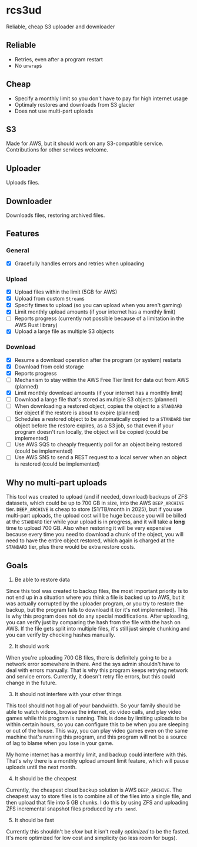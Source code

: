 # rcs3ud
Reliable, cheap S3 uploader and downloader

## Reliable
- Retries, even after a program restart
- No `unwrap`s

## Cheap
- Specify a monthly limit so you don't have to pay for high internet usage
- Optimaly restores and downloads from S3 glacier
- Does not use multi-part uploads

## S3
Made for AWS, but it should work on any S3-compatible service. Contributions for other services welcome.

## Uploader
Uploads files.

## Downloader
Downloads files, restoring archived files.

## Features
### General
- [x] Gracefully handles errors and retries when uploading

### Upload
- [x] Upload files within the limit (5GB for AWS)
- [x] Upload from custom `Stream`s
- [x] Specify times to upload (so you can upload when you aren't gaming)
- [x] Limit monthly upload amounts (if your internet has a monthly limit)
- [ ] Reports progress (currently not possible because of a limitation in the AWS Rust library)
- [x] Upload a large file as multiple S3 objects

### Download
- [x] Resume a download operation after the program (or system) restarts
- [x] Download from cold storage
- [x] Reports progress
- [ ] Mechanism to stay within the AWS Free Tier limit for data out from AWS (planned)
- [x] Limit monthly download amounts (if your internet has a monthly limit)
- [ ] Download a large file that's stored as multiple S3 objects (planned)
- [ ] When downloading a restored object, copies the object to a `STANDARD` tier object if the restore is about to expire (planned)
- [ ] Schedules a restored object to be automatically copied to a `STANDARD` tier object before the restore expires, as a S3 job, so that even if your program doesn't run locally, the object will be copied (could be implemented)
- [ ] Use AWS SQS to cheaply frequently poll for an object being restored (could be implemented)
- [ ] Use AWS SNS to send a REST request to a local server when an object is restored (could be implemented)

## Why no multi-part uploads
This tool was created to upload (and if needed, download) backups of ZFS datasets, which could be up to 700 GB in size, into the AWS `DEEP_ARCHIVE` tier. `DEEP_ARCHIVE` is cheap to store ($1/TB/month in 2025), but if you use multi-part uploads, the upload cost will be huge because you will be billed at the `STANDARD` tier while your upload is in progress, and it will take a **long** time to upload 700 GB. Also when restoring it will be very expensive because every time you need to download a chunk of the object, you will need to have the entire object restored, which again is charged at the `STANDARD` tier, plus there would be extra restore costs.

## Goals
1. Be able to restore data

Since this tool was created to backup files, the most important priority is to not end up in a situation where you think a file is backed up to AWS, but it was actually corrupted by the uploader program, or you try to restore the backup, but the program fails to download it (or it's not implemented). This is why this program does not do any special modifications. After uploading, you can verify just by comparing the hash from the file with the hash on AWS. If the file gets split into multiple files, it's still just simple chunking and you can verify by checking hashes manually.

2. It should work

When you're uploading 700 GB files, there is definitely going to be a network error somewhere in there. And the sys admin shouldn't have to deal with errors manually. That is why this program keeps retrying network and service errors. Currently, it doesn't retry file errors, but this could change in the future.

3. It should not interfere with your other things

This tool should not hog all of your bandwidth. So your family should be able to watch videos, browse the internet, do video calls, and play video games while this program is running. This is done by limiting uploads to be within certain hours, so you can configure this to be when you are sleeping or out of the house. This way, you can play video games even on the same machine that's running this program, and this program will not be a source of lag to blame when you lose in your game.

My home internet has a monthly limit, and backup could interfere with this. That's why there is a monthly upload amount limit feature, which will pause uploads until the next month.

4. It should be the cheapest

Currently, the cheapest cloud backup solution is AWS `DEEP_ARCHIVE`. The cheapest way to store files is to combine all of the files into a single file, and then upload that file into 5 GB chunks. I do this by using ZFS and uploading ZFS incremental snapshot files produced by `zfs send`.

5. It should be fast

Currently this shouldn't be *slow* but it isn't really *optimized* to be the fasted. It's more optimized for low cost and simplicity (so less room for bugs).
